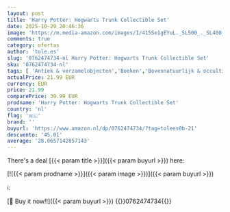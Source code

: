 ```yaml
---
layout: post
title: 'Harry Potter: Hogwarts Trunk Collectible Set'
date: 2025-10-29 20:46:36
image: 'https://m.media-amazon.com/images/I/415Se1gEYuL._SL500_._SL400_.jpg'
comments: true
category: ofertas
author: 'tole.es'
slug: '0762474734-nl Harry Potter: Hogwarts Trunk Collectible Set'
sku: '0762474734-nl'
tags: [ 'Antiek & verzamelobjecten','Boeken','Bovennatuurlijk & occultisme','Engelstalige boeken','Fantasie voor kinderen','Fantasy voor jongvolwassenen','Featured Categories','Filmgenres','Films','Hobbys, kunstnijverheid & huis','Kinderboeken','Kunst & fotografie','Literatuur & fictie voor jongvolwassenen','Literatuur & fictie voor kinderen','New age religie & spiritualiteit','New-agemystiek','Paranormale fantasie voor kinderen','Podiumkunsten','Politiek, filosofie & sociale wetenschappen','Religie & spiritualiteit','Sciencefiction & fantasy voor jongvolwassenen','Sciencefiction & fantasy voor kinderen','Sciencefiction- & fantasyfilms','Sociale wetenschappen','Stripboeken & beeldromans jongvolwassenen','Stripboeken & graphic novels','Stripboeken, manga & graphic novels','Strips en graphic novels fictie jongvolwassenen','Tieners & jongvolwassenen','Visionaire en metafysische fantasyfictie voor kinderen','🇳🇱', ]
actualPrice: 21.99 EUR
currency: EUR
price: 21.99
comparePrice: 39.99 EUR
prodname: 'Harry Potter: Hogwarts Trunk Collectible Set'
country: 'nl'
flag: '🇳🇱'
brand: ''
buyurl: 'https://www.amazon.nl/dp/0762474734/?tag=tolees0b-21'
descuento: '45.01'
average: '28.0657142857143'
---
```


There's a deal [{{< param title >}}]({{< param buyurl >}})  here:

[![{{< param prodname >}}]({{< param image >}})]({{< param buyurl >}})

ℹ️:


[🛒 Buy it now!!]({{< param buyurl >}})
{{<world>}}0762474734{{</world>}}
